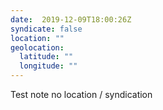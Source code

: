 ```yaml
---
date:  2019-12-09T18:00:26Z
syndicate: false
location: ""
geolocation: 
  latitude: ""
  longitude: ""
---
```

Test note no location / syndication

